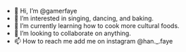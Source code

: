 - 👋 Hi, I’m @gamerfaye
- 👀 I’m interested in singing, dancing, and baking.
- 🌱 I’m currently learning how to cook more cultural foods.
- 💞️ I’m looking to collaborate on anything.
- 📫 How to reach me add me on instagram @han._.faye

<!---
gamerfaye/gamerfaye is a ✨ special ✨ repository because its `README.md` (this file) appears on your GitHub profile.
You can click the Preview link to take a look at your changes.
--->
